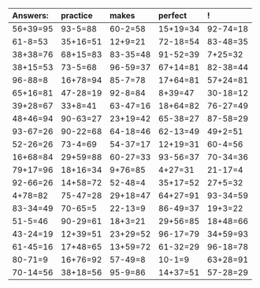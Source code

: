 | Answers: | practice | makes | perfect | ! |
| :--- | :--- | :--- | :--- | :--- |
| 56+39=95 | 93-5=88 | 60-2=58 | 15+19=34 | 92-74=18 | 
| 61-8=53 | 35+16=51 | 12+9=21 | 72-18=54 | 83-48=35 | 
| 38+38=76 | 68+15=83 | 83-35=48 | 91-52=39 | 7+25=32 | 
| 38+15=53 | 73-5=68 | 96-59=37 | 67+14=81 | 82-38=44 | 
| 96-88=8 | 16+78=94 | 85-7=78 | 17+64=81 | 57+24=81 | 
| 65+16=81 | 47-28=19 | 92-8=84 | 8+39=47 | 30-18=12 | 
| 39+28=67 | 33+8=41 | 63-47=16 | 18+64=82 | 76-27=49 | 
| 48+46=94 | 90-63=27 | 23+19=42 | 65-38=27 | 87-58=29 | 
| 93-67=26 | 90-22=68 | 64-18=46 | 62-13=49 | 49+2=51 | 
| 52-26=26 | 73-4=69 | 54-37=17 | 12+19=31 | 60-4=56 | 
| 16+68=84 | 29+59=88 | 60-27=33 | 93-56=37 | 70-34=36 | 
| 79+17=96 | 18+16=34 | 9+76=85 | 4+27=31 | 21-17=4 | 
| 92-66=26 | 14+58=72 | 52-48=4 | 35+17=52 | 27+5=32 | 
| 4+78=82 | 75-47=28 | 29+18=47 | 64+27=91 | 93-34=59 | 
| 83-34=49 | 70-65=5 | 22-13=9 | 86-49=37 | 19+3=22 | 
| 51-5=46 | 90-29=61 | 18+3=21 | 29+56=85 | 18+48=66 | 
| 43-24=19 | 12+39=51 | 23+29=52 | 96-17=79 | 34+59=93 | 
| 61-45=16 | 17+48=65 | 13+59=72 | 61-32=29 | 96-18=78 | 
| 80-71=9 | 16+76=92 | 57-49=8 | 10-1=9 | 63+28=91 | 
| 70-14=56 | 38+18=56 | 95-9=86 | 14+37=51 | 57-28=29 | 
